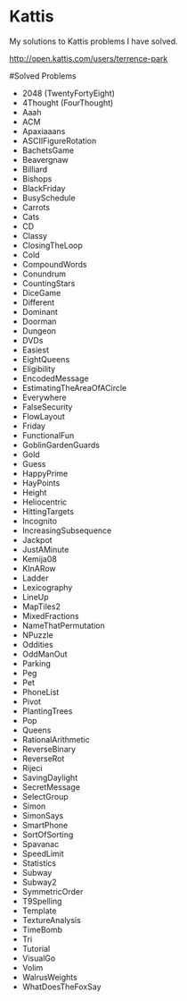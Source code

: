 # Kattis
My solutions to Kattis problems I have solved.

http://open.kattis.com/users/terrence-park

#Solved Problems

- 2048 (TwentyFortyEight)
- 4Thought (FourThought)
- Aaah
- ACM
- Apaxiaaans
- ASCIIFigureRotation
- BachetsGame
- Beavergnaw
- Billiard
- Bishops
- BlackFriday
- BusySchedule
- Carrots
- Cats
- CD
- Classy
- ClosingTheLoop
- Cold
- CompoundWords
- Conundrum
- CountingStars
- DiceGame
- Different
- Dominant
- Doorman
- Dungeon
- DVDs
- Easiest
- EightQueens
- Eligibility
- EncodedMessage
- EstimatingTheAreaOfACircle
- Everywhere
- FalseSecurity
- FlowLayout
- Friday
- FunctionalFun
- GoblinGardenGuards
- Gold
- Guess
- HappyPrime
- HayPoints
- Height
- Heliocentric
- HittingTargets
- Incognito
- IncreasingSubsequence
- Jackpot
- JustAMinute
- Kemija08
- KInARow
- Ladder
- Lexicography
- LineUp
- MapTiles2
- MixedFractions
- NameThatPermutation
- NPuzzle
- Oddities
- OddManOut
- Parking
- Peg
- Pet
- PhoneList
- Pivot
- PlantingTrees
- Pop
- Queens
- RationalArithmetic
- ReverseBinary
- ReverseRot
- Rijeci
- SavingDaylight
- SecretMessage
- SelectGroup
- Simon
- SimonSays
- SmartPhone
- SortOfSorting
- Spavanac
- SpeedLimit
- Statistics
- Subway
- Subway2
- SymmetricOrder
- T9Spelling
- Template
- TextureAnalysis
- TimeBomb
- Tri
- Tutorial
- VisualGo
- Volim
- WalrusWeights
- WhatDoesTheFoxSay
